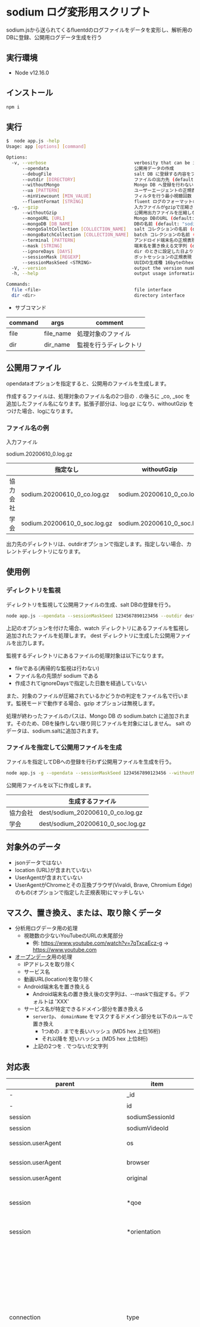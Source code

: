 # sodium ログ変形用スクリプト

sodium.jsから送られてくるfluentdのログファイルをデータを変形し、解析用のDBに登録、公開用ログデータ生成を行う

## 実行環境

- Node v12.16.0

## インストール

```bash
npm i
```

## 実行

```bash
$  node app.js -help
Usage: app [options] [command]

Options:
  -v, --verbose                                 verbosity that can be increased
      --opendata                                公開用データの作成
      --debugFile                               salt DB に登録する内容をファイル出力
      --outdir [DIRECTORY]                      ファイルの出力先 (default: ".")
      --withoutMongo                            Mongo DB へ登録を行わない dir モードと併用することはできない
      --ua [PATTERN]                            ユーザーエージェントの正規表現 (default: "^Mozilla\\/5.0 \\([-0-9A-Za-z._ ]+;[-0-9A-Za-z._ ]+(;[-0-9A-Za-z/._ ]+)?\\) AppleWebKit\\/[0-9.]+ \\(KHTML, like Gecko\\) Chrome\\/[0-9.]+ (Mobile )?Safari\\/[0-9.]+( (Vivaldi|Edg)\\/[0-9.]+)?$")
      --minViewcount [MIN_VALUE]                フィルタを行う最小視聴回数 (default: 100)
      --fluentFormat [STRING]                   fluent ログのフォーマットの正規表現 (default: "^(\\d{4}-\\d{2}-\\d{2}T\\d{2}:\\d{2}:\\d{2}\\+\\d{2}:\\d{2})\\s+(\\S*)\\s+({.*})$")
  -g, --gzip                                    入力ファイルがgzipで圧縮されている場合指定
      --withoutGzip                             公開用出力ファイルを圧縮しない
      --mongoURL [URL]                          Mongo DBのURL (default: "mongodb://localhost:27017")
      --mongoDB [DB_NAME]                       DBの名前 (default: "sodium")
      --mongoSaltCollection [COLLECTION_NAME]   salt コレクションの名前 (default: "salt")
      --mongoBatchCollection [COLLECTION_NAME]  batch コレクションの名前 (default: "batch")
      --terminal [PATTERN]                      アンドロイド端末名の正規表現 (default: "Android [0-9.]+;([-0-9A-Za-z/._ ]+)\\)")
      --mask [STRING]                           端末名を置き換える文字列 (default: "XXX")
      --ignoreDays [DAYS]                       dir のときに設定した日より古いファイルは無視する (default: 7)
      --sessionMask [REGEXP]                    ボットセッションの正規表現 (default: "sodium|deadbeef-dead-beef-dead-beefdeadbeef|webdino-jetson-1\\.photo\\.webdino\\.org|webdino-jetson-2\\.photo\\.webdino\\.org|docker\\.io\\/videomark\\/sodium-bot\\:v1\\.0\\.0-f")
      --sessionMaskSeed <STRING>                UUIDの生成種 16byteのhex文字列
  -V, --version                                 output the version number
  -h, --help                                    output usage information

Commands:
  file <file>                                   file interface
  dir <dir>                                     directory interface


```

-   サブコマンド

| command | args      | comment     |
| ------- | --------- | ----------- |
| file    | file_name | 処理対象のファイル   |
| dir     | dir_name  | 監視を行うディレクトリ |

## 公開用ファイル

 opendataオプションを指定すると、公開用のファイルを生成します。

 作成するファイルは、処理対象のファイル名の2つ目の . の後ろに \_co, \_soc を追加したファイル名になります。拡張子部分は、log.gz になり、withoutGzip をつけた場合、logになります。

### ファイル名の例

入力ファイル

 sodium.20200610_0.log.gz

|          | 指定なし                         | withoutGzip               |
| -------- | ---------------------------- | ------------------------- |
| 協力会社  | sodium.20200610_0_co.log.gz  | sodium.20200610_0_co.log  |
| 学会       | sodium.20200610_0_soc.log.gz | sodium.20200610_0_soc.log |

出力先のディレクトリは、outdirオプションで指定します。指定しない場合、カレントディレクトリになります。

## 使用例

### ディレクトリを監視

ディレクトリを監視して公開用ファイルの生成、salt DBの登録を行う。

```bash
node app.js --opendata --sessionMaskSeed 1234567890123456 --outdir dest dir watch
```

上記のオプションを付けた場合、watch ディレクトリにあるファイルを監視し追加されたファイルを処理します。
dest ディレクトリに生成した公開用ファイルを出力します。

監視するディレクトリにあるファイルの処理対象は以下になります。

-   fileである(再帰的な監視は行わない)
-   ファイル名の先頭が sodium である
-   作成されてignoreDaysで指定した日数を経過していない

また、対象のファイルが圧縮されているかどうかの判定をファイル名で行います。監視モードで動作する場合、gzip オプションは無視します。

処理が終わったファイルのパスは、Mongo DB の sodium.batch に追加されます。そのため、DBを操作しない限り同じファイルを対象にはしません。
salt のデータは、sodium.saltに追加されます。

### ファイルを指定して公開用ファイルを生成

ファイルを指定してDBへの登録を行わず公開用ファイルを生成を行う。

```bash
node app.js -g --opendata --sessionMaskSeed 1234567890123456 --withoutMongo --outdir dest file watch/sodium.20200610_0.log.gz
```

公開用ファイルを以下に作成します。

|          | 生成するファイル                          |
| -------- | --------------------------------- |
| 協力会社 | dest/sodium_20200610_0_co.log.gz  |
| 学会       | dest/sodium_20200610_0_soc.log.gz |

## 対象外のデータ

-   jsonデータではない
-   location (URL)が含まれていない
-   UserAgentが含まれていない
-   UserAgentがChromeとその互換ブラウザ(Vivaldi, Brave, Chromium Edge)のもの(オプションで指定した正規表現)にマッチしない

## マスク、置き換え、または、取り除くデータ

-   分析用ログデータ用の処理
    -   視聴数の少ないYouTubeのURLの末尾部分
        -   例: <https://www.youtube.com/watch?v=7qTxcaEcz-g> -> <https://www.youtube.com>
-   [オープンデータ](https://vm.webdino.org/opendata)用の処理
    -   IPアドレスを取り除く
    -   サービス名
    -   動画URL(location)を取り除く
    -   Android端末名を置き換える
        -   Android端末名の置き換え後の文字列は、--maskで指定する。デフォルトは 'XXX'
    -   サービス名が特定できるドメイン部分を置き換える
        - `serverIp`、 `domainName` をマスクするドメイン部分を以下のルールで置き換え
            -   1つめの . までを長いハッシュ (MD5 hex 上位16桁)
            -   それ以降を 短いハッシュ (MD5 hex 上位8桁)
        - 上記の2つを . でつないだ文字列

## 対応表

| parent                                  | item                  | type   | sodium.js                                   | comment                                                                                                                                 |
| --------------------------------------- | --------------------- | ------ | ------------------------------------------- | --------------------------------------------------------------------------------------------------------------------------------------- |
| -                                       | _id                   | string | -                                           | MongoDBのID                                                                                                                                 |
| -                                       | id                    | string | sodium.video.property.uuid                  | ビデオID                                                                                                                                 |
| session                                 | sodiumSessionId       | string | sodium.session.session                      | セッションID                                                                                                                                 |
| session                                 | sodiumVideoId         | string | sodium.video.property.uuid                  | ビデオID                                                                                                                                   |
| session.userAgent                       | os                    | string | session.userAgent                           | クライアントのOS                                                                                                                               |
| session.userAgent                       | browser               | string | session.userAgent                           | クライアントのブラウザ                                                                                                                             |
| session.userAgent                       | original              | string | session.userAgent                           | UA文字列全体                                                                                                                                 |
| session                                 | \*qoe                 | number | 未実装                                      | QoE値は、同じDBに値があるのでViewで作成する方がよい                                                                                                          |
| session                                 | \*orientation         | string | 未実装                                      | デバイスの表示状態                                                                                                                               |
| connection                              | type                  | string | sodium.session.netinfo.type                 | デバイスがネットワーク通信に使用している接続の種類(bluetooth、cellular、ethernet、none、wifi、wimax、other、unknown)  取得出来ない場合は、null \*Network Information API より取得した情報 |
| connection                              | effectiveType         | string | sodium.session.netinfo.effectiveType        | 有効なタイプ(slow-2g、2g、3g、4g) のいずれかのタイプを返します。 この値は、直近の RTT、downlinkの値を使用して決定されます 取得出来ない場合は、null \*Network Information API より取得した情報           |
| connection                              | downlink              | number | sodium.session.netinfo.downlink             | 下り速度(Mbps) \_ 25kbpsで丸めた値 取得出来ない場合は、null \_Network Information API より取得した情報                                                             |
| connection                              | downlinkMax           | number | sodium.session.netinfo.downlinkMax          | 最大下り速度(Mbps) 取得出来ない場合は、null \*Network Information API より取得した情報                                                                          |
| connection                              | rtt                   | number | sodium.session.netinfo.rtt                  | RTT 25msecで丸めた値 取得出来ない場合は、null                                                                                                          |
| connection                              | apn                   | string | sodium.session.netinfo.apn                  | アクセスポイント 取得出来ない場合は、null                                                                                                                 |
| connection                              | plmn                  | string | sodium.session.netinfo.plmn                 | ルーティングエリア 取得出来ない場合は、null                                                                                                                |
| connection                              | sim                   | string | sodium.session.netinfo.sim                  | SIM 取得出来ない場合は、null                                                                                                                      |
| network                                 | serverHost            | string | sodium.session.location                     | 計測対象ページのホスト                                                                                                                             |
| network                                 | serverIp              | string | sodium.session.locationIp                   | 計測対象ページIPアドレス                                                                                                                           |
| network                                 | clientIp              | string | sodium.session.REMOTE_ADDR                  | クライアントIPアドレス                                                                                                                            |
| network.clientLocation                  | country               | string | sodium.session.country                      | クライアントの国 (MaxMind推定)                                                                                                                                |
| network.clientLocation                  | subdivision           | string | sodium.session.subdivision                  | クライアントの都道府県 (MaxMind推定)                                                                                                                             |
| network                                 | isp                   | string | sodium.session.isp                          | クライアントのISP (MaxMind推定)                                                                                                                              |
| video                                   | videoId               | string | video.property.holderId,                    | サービス提供元が付加したID                                                                                                                          |
| video                                   | duration              | number | video.property.mediaSize                    | 再生中の動画の長さ(秒)                                                                                                                            |
| video                                   | representations       | -      | -                                           | プレイリストのエントリ毎の内容                                                                                                                         |
| video.representations.resolution        | \*id                  | number | video.play_list_info.representationId       | プレイリストのID                                                                                                                               |
| video.representations.resolution        | height                | number | video.play_list_info.videoHeight            | 高さ                                                                                                                                      |
| video.representations.resolution        | width                 | number | video.play_list_info.videoWidth             | 幅                                                                                                                                       |
| video.representations                   | container             | string | video.play_list_info.container              | 動画のコンテナ                                                                                                                                 |
| video.representations                   | videoCodec            | string | video.play_list_info.codec                  | 動画のコーデック                                                                                                                                |
| video.representations                   | audioCodec            | string | video.play_list_info.codec                  | 音声のコーデック                                                                                                                                |
| video.representations                   | videoTargetBitrate    | number | video.play_list_info.bps                    | 動画のビットレート                                                                                                                               |
| video.representations                   | audioTargetBitrate    | number | video.play_list_info.bps                    | 音声のビットレート                                                                                                                               |
| video                                   | playHistory           | -      | -                                           | 再生時の内容                                                                                                                                  |
| video.playHistory                       | startTime             | number | video.property.playStartTime                | 再生開始時刻 Date                                                                                                                             |
| video.playHistory                       | endTime               | number | video.property.playEndTime                  | 再生終了時刻 Date                                                                                                                             |
| video.playHistory                       | throughputHistory     | -      | -                                           | チャンクダウンロード毎の内容                                                                                                                          |
| video.playHistory.throughputHistory     | dlTime                | number | video.throughput_info.start                 | ダウンロード開始時刻 Date                                                                                                                         |
| video.playHistory.throughputHistory     | throughput            | number | video.throughput_info.bps                   | スループット(bps)                                                                                                                             |
| video.playHistory.throughputHistory     | rtt                   | number | video.throughput_info.start, end            | 応答時間(秒)                                                                                                                                 |
| video.playHistory                       | eventHistory          | -      | -                                           | イベント毎の内容                                                                                                                                |
| video.playHistory.eventHistory          | type                  | string | event.name                                  | イベント種別                                                                                                                                  |
| video.playHistory.eventHistory.time     | highRes               | number | event.time                                  | イベット発生時刻 高精度タイムスタンプ                                                                                                                     |
| video.playHistory.eventHistory.time     | date                  | number | event.dateTime                              | イベット発生時刻 Date                                                                                                                           |
| video.playHistory.eventHistory.time     | play                  | number | event.playTime                              | 再生開始からの経過時間                                                                                                                             |
| video.playHistory.eventHistory.time     | pos                   | number | event.playPos                               | 再生位置                                                                                                                                    |
| video.playHistory                       | representationHistory | -      | -                                           | 再生プレイリスト変化ごとの内容                                                                                                                         |
| video.playHistory.representationHistory | video                 | string | video.playback_quality.representation.video | Video Representation ID                                                                                                                 |
| video.playHistory.representationHistory | audio                 | string | video.playback_quality.representation.audio | Audio Representation ID                                                                                                                 |
| video.playHistory.representationHistory | time                  | number | video.playback_quality.creationDate         | 変化した時刻                                                                                                                                  |
| video.playHistory                       | frameDropHistory      | -      | -                                           | フレームドロップごとの内容                                                                                                                           |
| video.playHistory.frameDropHistory      | time                  | number | video.creationTime                          | ドロップ検出時刻 高精度タイムスタンプ                                                                                                                     |
| video.playHistory.frameDropHistory      | droppedFrames         | number | video.droppedVideoFrames                    | ドロップ数                                                                                                                                   |
| video.playHistory.frameDropHistory      | totalFrames           | number | video.totalVideoFrames                      | 描画フレーム数                                                                                                                                 |
| video.playHistory                       | bufferHistory         | -      | -                                           | 未定義                                                                                                                                     |
| video                                   | cmHistory             | -      | -                                           | cm挿入イベント毎の内容                                                                                                                            |
| video.cmHistory                         | duration              | number | video.cmHistory.time                        | cmの再生時間                                                                                                                                 |
| video.cmHistory                         | startTime             | number | video.cmHistory.time                        | cm開始時刻 Date                                                                                                                             |
| video.cmHistory                         | endTime               | number | video.cmHistory.time                        | cm終了時刻 Date                                                                                                                             |

Network Information API より取得した情報 <http://wicg.github.io/netinfo/#networkinformation-interface>

上記のページより抜粋

Table of maximum downlink speeds

| Connection type | Underlying connection technology | Generation or Version | Max downlink speed (Mbit/s) |
| --------------- | -------------------------------- | --------------------- | --------------------------- |
| wimax           | WiMAX 1                          | rel 1                 | 37                          |
| wimax           | WiMAX 1.5                        | rel 1.5               | 141                         |
| wimax           | WiMAX 2                          | rel 2                 | 365                         |
| cellular        | GSM                              | 2G                    | 0.01                        |
| cellular        | IDEN                             | 2G                    | 0.064                       |
| cellular        | CDMA                             | 2G                    | 0.115                       |
| cellular        | 1xRTT                            | 2.5G                  | 0.153                       |
| cellular        | GPRS                             | 2.5G                  | 0.237                       |
| cellular        | EDGE                             | 2.75G                 | 0.384                       |
| cellular        | UMTS                             | 3G                    | 2                           |
| cellular        | EVDO Rev 0                       | 3.5G                  | 2.46                        |
| cellular        | EVDO Rev A                       | 3.5G                  | 3.1                         |
| cellular        | HSPA                             | 3.5G                  | 3.6                         |
| cellular        | EVDO Rev B                       | 3.75G                 | 14.7                        |
| cellular        | HSDPA                            | 3.75G                 | 14.3                        |
| cellular        | HSUPA                            | 3.75G                 | 14.4                        |
| cellular        | EHRPD                            | 3.9G                  | 21                          |
| cellular        | HSPAP                            | 3.9G                  | 42                          |
| cellular        | LTE                              | 4G                    | 100                         |
| cellular        | LTE Advanced                     | 4G                    | 100                         |
| bluetooth       | 1.2                              | 1                     |                             |
| bluetooth       | 2.1 + Enhanced Data Rate (EDR)   | 2.1+EDR               | 3                           |
| bluetooth       | 3.0 + High Speed (HS)            | 3.0+HS                | 24                          |
| bluetooth       | 4.0 + Bluetooth Low Energy (BLE) | 4.0+BLE               | 1                           |
| ethernet        | Ethernet                         | 10                    | 10                          |
| ethernet        | Fast Ethernet                    | 100                   | 100                         |
| ethernet        | Gigabit Ethernet                 | GigE                  | 1000                        |
| ethernet        | 10-gigabit Ethernet              | 10 GigE               | 10000                       |
| wifi            | b                                | 802.11b               | 11                          |
| wifi            | g                                | 802.11g               | 54                          |
| wifi            | n                                | 802.11n               | 600                         |
| wifi            | ac                               | 802.11ac              | 6933.3                      |
| wifi            | ad                               | 802.11ad              | 7000                        |
| unknown         | unknown                          | unknown               | +Infinity                   |
| none            | none                             | none                  | 0                           |
| other           | other                            | other                 | user agent specific.        |

全体的にdateTimeを使うか高精度タイムスタンプを使用するか検討中
